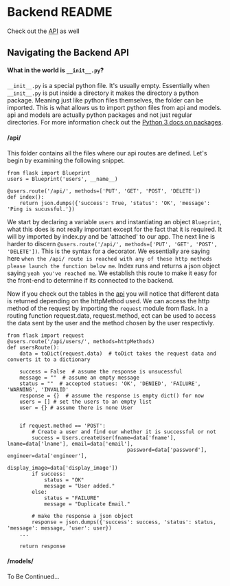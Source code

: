 # Backend README
Check out the [API](https://github.com/Kerry-G/SOEN341-UB2/wiki/Users-API) as well


## Navigating the Backend API

#### What in the world is `__init__.py`?
`__init__.py` is a special python file. It's usually empty. Essentially when `__init__.py` is put inside a directory it makes the directory a python package. Meaning just like python files themselves, the folder can be imported. This is what allows us to import python files from api and models. api and models are actually python packages and not just regular directories. For more information check out the [Python 3 docs on packages](https://docs.python.org/3/tutorial/modules.html#tut-packages).


#### /api/
This folder contains all the files where our api routes are defined. Let's begin by examining the following snippet. 
```
from flask import Blueprint
users = Blueprint('users', __name__)

@users.route('/api/', methods=['PUT', 'GET', 'POST', 'DELETE'])
def index():
    return json.dumps({'success': True, 'status': 'OK', 'message': 'Ping is sucussful.'})
```

We start by declaring a variable `users` and instantiating an object `Blueprint`, what this does is not really important except for the fact that it is required. It will by imported by index.py and be 'attached' to our app. The next line is harder to discern `@users.route('/api/', methods=['PUT', 'GET', 'POST', 'DELETE'])`. This is the syntax for a decorator. We essentially are saying here `when the /api/ route is reached with any of these http methods please launch the function below me`. Index runs and returns a json object saying `yeah you've reached me`. We establish this route to make it easy for the front-end to determine if its connected to the backend.

Now if you check out the tables in the [api](https://github.com/Kerry-G/SOEN341-UB2/wiki/Users-API) you will notice that different data is returned depending on the httpMethod used. We can access the http method of the request by importing the `request` module from flask. In a routing function request.data, request.method, ect can be used to access the data sent by the user and the method chosen by the user respectivly.
 
```
from flask import request
@users.route('/api/users/', methods=httpMethods)
def usersRoute():
    data = toDict(request.data)  # toDict takes the request data and converts it to a dictionary

    success = False  # assume the response is unsucessful
    message = ""  # assume an empty message
    status = ""  # accepted statues: 'OK', 'DENIED', 'FAILURE', 'WARNING', 'INVALID'
    response = {}  # assume the response is empty dict() for now
    users = [] # set the users to an empty list
    user = {} # assume there is none User


    if request.method == 'POST':
        # Create a user and find our whether it is successful or not
        success = Users.createUser(fname=data['fname'], lname=data['lname'], email=data['email'],
                                       password=data['password'], engineer=data['engineer'],
                                       display_image=data['display_image'])
        if success:
            status = "OK"
            message = "User added."
        else:
            status = "FAILURE"
            message = "Duplicate Email."

        # make the response a json object
        response = json.dumps({'success': success, 'status': status, 'message': message, 'user': user})
    ...

    return response
```

#### /models/

To Be Continued...



